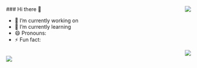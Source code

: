 <img align="right" src="https://github-readme-stats.vercel.app/api?username=Kyriezhao11&show_icons=true&icon_color=CE1D2D&text_color=718096&bg_color=00000000&hide_title=true&hide_border=true" />
### Hi there 👋

- 🔭 I’m currently working on
- 🌱 I’m currently learning
- 😄 Pronouns:
- ⚡ Fun fact:

<div align="right"> <img src="https://github-readme-stats.vercel.app/api/top-langs/?username=Kyriezhao11" /> </div> <div align="left"> <img src="https://github-readme-streak-stats.herokuapp.com/?user=yang-tian-hub" /> </div>


<!--
**Kyriezhao11/Kyriezhao11** is a ✨ _special_ ✨ repository because its `README.md` (this file) appears on your GitHub profile.

Here are some ideas to get you started:

- 🔭 I’m currently working on ...
- 🌱 I’m currently learning ...
- 👯 I’m looking to collaborate on ...
- 🤔 I’m looking for help with ...
- 💬 Ask me about ...
- 📫 How to reach me: ...
- 😄 Pronouns: ...
- ⚡ Fun fact: ...
-->
